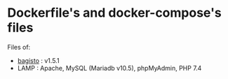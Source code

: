 # Dockerfile's and docker-compose's files

Files of:

- [bagisto] : v1.5.1
- LAMP : Apache, MySQL (Mariadb v10.5), phpMyAdmin, PHP 7.4



[bagisto]:<https://devdocs.bagisto.com/1.x/introduction/>